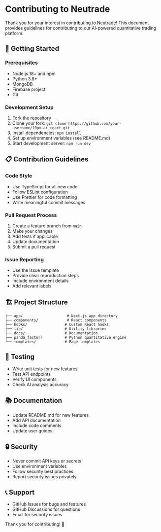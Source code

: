 # Contributing to Neutrade

Thank you for your interest in contributing to Neutrade! This document provides guidelines for contributing to our AI-powered quantitative trading platform.

## 🚀 Getting Started

### Prerequisites
- Node.js 18+ and npm
- Python 3.8+
- MongoDB
- Firebase project
- Git

### Development Setup
1. Fork the repository
2. Clone your fork: `git clone https://github.com/your-username/10px_ai_react.git`
3. Install dependencies: `npm install`
4. Set up environment variables (see README.md)
5. Start development server: `npm run dev`

## 📋 Contribution Guidelines

### Code Style
- Use TypeScript for all new code
- Follow ESLint configuration
- Use Prettier for code formatting
- Write meaningful commit messages

### Pull Request Process
1. Create a feature branch from `main`
2. Make your changes
3. Add tests if applicable
4. Update documentation
5. Submit a pull request

### Issue Reporting
- Use the issue template
- Provide clear reproduction steps
- Include environment details
- Add relevant labels

## 🏗️ Project Structure

```
├── app/                    # Next.js app directory
├── components/             # React components
├── hooks/                 # Custom React hooks
├── lib/                   # Utility libraries
├── docs/                  # Documentation
├── panda_factor/          # Python quantitative engine
└── templates/             # Page templates
```

## 🧪 Testing

- Write unit tests for new features
- Test API endpoints
- Verify UI components
- Check AI analysis accuracy

## 📚 Documentation

- Update README.md for new features
- Add API documentation
- Include code comments
- Update user guides

## 🔒 Security

- Never commit API keys or secrets
- Use environment variables
- Follow security best practices
- Report security issues privately

## 📞 Support

- GitHub Issues for bugs and features
- GitHub Discussions for questions
- Email for security issues

Thank you for contributing! 🎉
